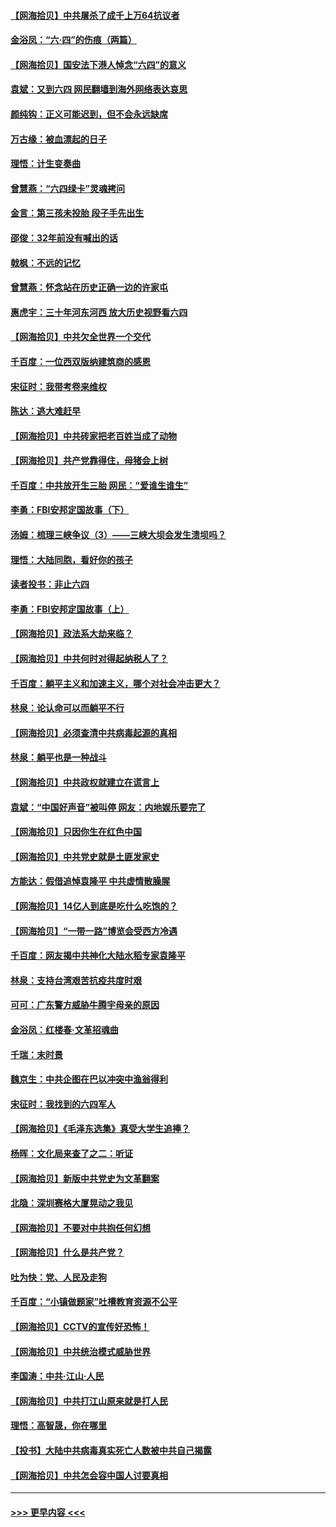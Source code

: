 #### [【网海拾贝】中共屠杀了成千上万64抗议者](../pages/nsc993/n13002713.md?t=06080502) 
#### [金浴凤：“六·四”的伤痕（两篇）](../pages/nsc993/n13001719.md?t=06080502) 
#### [【网海拾贝】国安法下港人悼念“六四”的意义](../pages/nsc993/n13001039.md?t=06080502) 
#### [袁斌：又到六四 网民翻墙到海外网络表达哀思](../pages/nsc993/n13000995.md?t=06080502) 
#### [颜纯钩：正义可能迟到，但不会永远缺席](../pages/nsc993/n13000920.md?t=06080502) 
#### [万古缘：被血漂起的日子](../pages/nsc993/n13000914.md?t=06080502) 
#### [理悟：计生变奏曲](../pages/nsc993/n13000414.md?t=06080502) 
#### [曾慧燕：“六四绿卡”灵魂拷问](../pages/nsc993/n13000277.md?t=06080502) 
#### [金言：第三孩未投胎 段子手先出生](../pages/nsc993/n13000215.md?t=06080502) 
#### [邵俊：32年前没有喊出的话](../pages/nsc993/n13000181.md?t=06080502) 
#### [戟枫：不远的记忆](../pages/nsc993/n13000121.md?t=06080502) 
#### [曾慧燕：怀念站在历史正确一边的许家屯](../pages/nsc993/n13000073.md?t=06080502) 
#### [惠虎宇：三十年河东河西 放大历史视野看六四](../pages/nsc993/n13000018.md?t=06080502) 
#### [【网海拾贝】中共欠全世界一个交代](../pages/nsc993/n12998706.md?t=06080502) 
#### [千百度：一位西双版纳建筑商的感恩](../pages/nsc993/n12998487.md?t=06080502) 
#### [宋征时：我带考卷来维权](../pages/nsc993/n12994088.md?t=06080502) 
#### [陈达：逃大难赶早](../pages/nsc993/n12993569.md?t=06080502) 
#### [【网海拾贝】中共砖家把老百姓当成了动物](../pages/nsc993/n12993483.md?t=06080502) 
#### [【网海拾贝】共产党靠得住，母猪会上树](../pages/nsc993/n12990730.md?t=06080502) 
#### [千百度：中共放开生三胎 网民：“爱谁生谁生”](../pages/nsc993/n12990644.md?t=06080502) 
#### [李勇：FBI安邦定国故事（下）](../pages/nsc993/n12987854.md?t=06080502) 
#### [汤姆：梳理三峡争议（3）——三峡大坝会发生溃坝吗？](../pages/nsc993/n12989806.md?t=06080502) 
#### [理悟：大陆同胞，看好你的孩子](../pages/nsc993/n12989778.md?t=06080502) 
#### [读者投书：非止六四](../pages/nsc993/n12989673.md?t=06080502) 
#### [李勇：FBI安邦定国故事（上）](../pages/nsc993/n12987749.md?t=06080502) 
#### [【网海拾贝】政法系大劫来临？](../pages/nsc993/n12987596.md?t=06080502) 
#### [【网海拾贝】中共何时对得起纳税人了？](../pages/nsc993/n12985578.md?t=06080502) 
#### [千百度：躺平主义和加速主义，哪个对社会冲击更大？](../pages/nsc993/n12985512.md?t=06080502) 
#### [林泉：论认命可以而躺平不行](../pages/nsc993/n12985505.md?t=06080502) 
#### [【网海拾贝】必须查清中共病毒起源的真相](../pages/nsc993/n12984276.md?t=06080502) 
#### [林泉：躺平也是一种战斗](../pages/nsc993/n12984194.md?t=06080502) 
#### [【网海拾贝】中共政权就建立在谎言上](../pages/nsc993/n12981880.md?t=06080502) 
#### [袁斌：“中国好声音”被叫停 网友：内地娱乐要完了](../pages/nsc993/n12981826.md?t=06080502) 
#### [【网海拾贝】只因你生在红色中国](../pages/nsc993/n12979096.md?t=06080502) 
#### [【网海拾贝】中共党史就是土匪发家史](../pages/nsc993/n12976478.md?t=06080502) 
#### [方能达：假借追悼袁隆平 中共虚情散臊腥](../pages/nsc993/n12976396.md?t=06080502) 
#### [【网海拾贝】14亿人到底是吃什么吃饱的？](../pages/nsc993/n12974125.md?t=06080502) 
#### [【网海拾贝】“一带一路”博览会受西方冷遇](../pages/nsc993/n12971787.md?t=06080502) 
#### [千百度：网友揭中共神化大陆水稻专家袁隆平](../pages/nsc993/n12971733.md?t=06080502) 
#### [林泉：支持台湾艰苦抗疫共度时艰](../pages/nsc993/n12971350.md?t=06080502) 
#### [可可：广东警方威胁牛腾宇母亲的原因](../pages/nsc993/n12971100.md?t=06080502) 
#### [金浴凤：红楼春·文革招魂曲](../pages/nsc993/n12970354.md?t=06080502) 
#### [千瑞：末时景](../pages/nsc993/n12970337.md?t=06080502) 
#### [魏京生：中共企图在巴以冲突中渔翁得利](../pages/nsc993/n12970286.md?t=06080502) 
#### [宋征时：我找到的六四军人](../pages/nsc993/n12970213.md?t=06080502) 
#### [【网海拾贝】《毛泽东选集》真受大学生追捧？](../pages/nsc993/n12968779.md?t=06080502) 
#### [杨晖：文化局来查了之二：听证](../pages/nsc993/n12966528.md?t=06080502) 
#### [【网海拾贝】新版中共党史为文革翻案](../pages/nsc993/n12967526.md?t=06080502) 
#### [北隐：深圳赛格大厦晃动之我见](../pages/nsc993/n12967393.md?t=06080502) 
#### [【网海拾贝】不要对中共抱任何幻想](../pages/nsc993/n12965222.md?t=06080502) 
#### [【网海拾贝】什么是共产党？](../pages/nsc993/n12962781.md?t=06080502) 
#### [吐为快：党、人民及走狗](../pages/nsc993/n12962747.md?t=06080502) 
#### [千百度：“小镇做题家”吐槽教育资源不公平](../pages/nsc993/n12962705.md?t=06080502) 
#### [【网海拾贝】CCTV的宣传好恐怖！](../pages/nsc993/n12959984.md?t=06080502) 
#### [【网海拾贝】中共统治模式威胁世界](../pages/nsc993/n12957622.md?t=06080502) 
#### [李国涛：中共‧江山‧人民](../pages/nsc993/n12957502.md?t=06080502) 
#### [【网海拾贝】中共打江山原来就是打人民](../pages/nsc993/n12954345.md?t=06080502) 
#### [理悟：高智晟，你在哪里](../pages/nsc993/n12953115.md?t=06080502) 
#### [【投书】大陆中共病毒真实死亡人数被中共自己揭露](../pages/nsc993/n12953050.md?t=06080502) 
#### [【网海拾贝】中共怎会容中国人讨要真相](../pages/nsc993/n12952161.md?t=06080502) 

----
#### [ >>> 更早内容 <<< ](../indexes/nsc993-earlier.md)
